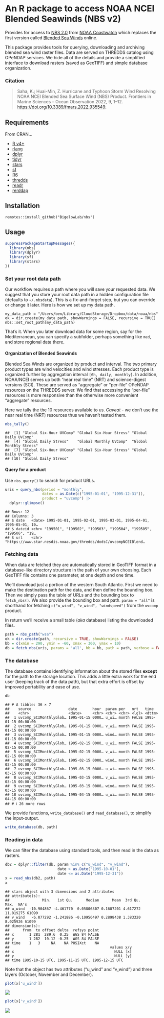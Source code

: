 An R package to access NOAA NCEI Blended Seawinds (NBS v2)
================

Provides for access to [NBS
2.0](https://coastwatch.noaa.gov/cwn/products/noaa-ncei-blended-seawinds-nbs-v2.html)
from [NOAA Coastwatch](https://coastwatch.noaa.gov/cwn/index.html) which
replaces the first version called [Blended Sea
Winds](https://www.ncei.noaa.gov/products/blended-sea-winds) online.

This package provides tools for querying, downloading and archiving
blended sea wind raster files. Data are served on THREDDS catalog using
OPeNDAP services. We hide all of the details and provide a simplified
interface to download rasters (saved as GeoTIFF) and simple database
organization.

### [Citation](https://doi.org/10.3389/fmars.2022.935549)

> Saha, K.; Huai-Min, Z. Hurricane and Typhoon Storm Wind Resolving NOAA
> NCEI Blended Sea Surface Wind (NBS) Product. Frontiers in Marine
> Sciences – Ocean Observation 2022, 9, 1–12.
> <https://doi.org/10.3389/fmars.2022.935549>.

## Requirements

From CRAN…

- [R v4+](https://www.r-project.org/)
- [rlang](https://CRAN.R-project.org/package=rlang)
- [dplyr](https://CRAN.R-project.org/package=dplyr)
- [tidyr](https://CRAN.R-project.org/package=tidyr)
- [stars](https://CRAN.R-project.org/package=stars)
- [sf](https://CRAN.R-project.org/package=sf)
- [R6](https://CRAN.R-project.org/package=R6)
- [thredds](https://CRAN.R-project.org/package=thredds)
- [readr](https://CRAN.R-project.org/package=readr)
- [rerddap](https://CRAN.R-project.org/package=rerddap)

## Installation

    remotes::install_github("BigelowLab/nbs")

## Usage

``` r
suppressPackageStartupMessages({
  library(nbs)
  library(dplyr)
  library(sf)
  library(stars)
})
```

### Set your root data path

Our workflow requires a path where you will save your requested data. We
suggest that you store your root data path in a hidden configuration
file (defaults to `~/.nbsdata`). This is a fix-and-forget step, but you
can override or change it later. Here is how we set up my data path.

    my_data_path = "/Users/ben/Library/CloudStorage/Dropbox/data/noaa/nbs"
    ok = dir.create(my_data_path, showWarnings = FALSE, recursive = TRUE)
    nbs::set_root_path(my_data_path)

That’s it. When you later download data for some region, say for the
Mediterranean, you can specify a subfolder, perhaps something like
`med`, and store regional data there.

#### Organization of Blended Seawinds

Blended Sea Winds are organized by product and interval. The two primary
product types are wind velocities and wind stresses. Each product type
is organized further by aggregation interval `[6h, daily, monthly]`. In
addition, NOAA/NCEI serves up both “near real time” (NRT) and
science-digest versions (SCI). These are served as “aggregate” or
“per-file” OPeNDAP resources on the THREDDS server. We find that
accessing the “per-file” resources is more responsive than the otherwise
more convenient “aggregate” resources.

Here we tally the the 10 resources available to us. *Caveat* - we don’t
use the near real time (NRT) resources thus we haven’t tested them.

``` r
nbs_tally()
```

    ##  [1] "Global Six-Hour UVComp" "Global Six-Hour Stress" "Global Daily UVComp"   
    ##  [4] "Global Daily Stress"    "Global Monthly UVComp"  "Global Monthly Stress" 
    ##  [7] "Global Six-Hour UVComp" "Global Six-Hour Stress" "Global Daily UVComp"   
    ## [10] "Global Daily Stress"

#### Query for a product

Use `nbs_query()` to search for product URLs.

``` r
uris = query_nbs(period = "monthly",
                 dates = as.Date(c("1995-01-01", "1995-12-31")),
                 product = "uvcomp") |>
  dplyr::glimpse()
```

    ## Rows: 12
    ## Columns: 3
    ## $ date   <date> 1995-01-01, 1995-02-01, 1995-03-01, 1995-04-01, 1995-05-01, 19…
    ## $ dateid <chr> "199501", "199502", "199503", "199504", "199505", "199506", "19…
    ## $ url    <chr> "https://www.star.nesdis.noaa.gov/thredds/dodsC/uvcompNCEIBlend…

### Fetching data

When data are fetched they are automatically stored in GeoTIFF format in
a database-like directory structure in the path of your own choosing.
Each GeoTIFF file contains one parameter, at one depth and one time.

We’ll download just a portion of the western South Atlantic. First we
need to make the destination path for the data, and then define the
bounding box. Then we simply pass the table of URLs and the bounding box
to `fetch_nbs()`. We also provide the bounding box and path.
`param = "all"` is shorthand for fetching
`c("u_wind", "v_wind", "windspeed")` from the `uvcomp` product.

In return we’ll receive a small table (*aka* database) listing the
downloaded files.

``` r
path = nbs_path("wsa")
ok = dir.create(path, recursive = TRUE, showWarnings = FALSE)
bb = c(xmin = 290, ymin = -60, xmax = 360, ymax = 10)
db = fetch_nbs(uris, params = 'all', bb = bb, path = path, verbose = FALSE)
```

### The database

The database contains identifying information about the stored files
**except** for the path to the storage location. This adds a little
extra work for the end user (keeping track of the data path), but that
extra effort is offset by improved portability and ease of use.

``` r
db
```

    ## # A tibble: 36 × 7
    ##    source                 date       hour  param per   nrt   time               
    ##    <chr>                  <date>     <chr> <chr> <chr> <lgl> <dttm>             
    ##  1 uvcomp_SCIMonthlyGlob… 1995-01-15 0000… u_wi… month FALSE 1995-01-15 00:00:00
    ##  2 uvcomp_SCIMonthlyGlob… 1995-01-15 0000… v_wi… month FALSE 1995-01-15 00:00:00
    ##  3 uvcomp_SCIMonthlyGlob… 1995-01-15 0000… wind… month FALSE 1995-01-15 00:00:00
    ##  4 uvcomp_SCIMonthlyGlob… 1995-02-15 0000… u_wi… month FALSE 1995-02-15 00:00:00
    ##  5 uvcomp_SCIMonthlyGlob… 1995-02-15 0000… v_wi… month FALSE 1995-02-15 00:00:00
    ##  6 uvcomp_SCIMonthlyGlob… 1995-02-15 0000… wind… month FALSE 1995-02-15 00:00:00
    ##  7 uvcomp_SCIMonthlyGlob… 1995-03-15 0000… u_wi… month FALSE 1995-03-15 00:00:00
    ##  8 uvcomp_SCIMonthlyGlob… 1995-03-15 0000… v_wi… month FALSE 1995-03-15 00:00:00
    ##  9 uvcomp_SCIMonthlyGlob… 1995-03-15 0000… wind… month FALSE 1995-03-15 00:00:00
    ## 10 uvcomp_SCIMonthlyGlob… 1995-04-15 0000… u_wi… month FALSE 1995-04-15 00:00:00
    ## # ℹ 26 more rows

We provide functions, `write_database()` and `read_database()`, to
simplify the input-output.

``` r
write_database(db, path)
```

### Reading in data

We can filter the database using standard tools, and then read in the
data as rasters.

``` r
db2 = dplyr::filter(db, param %in% c("u_wind", "v_wind"), 
                        date > as.Date("1995-10-01"),
                        date <= as.Date("1995-12-31"))
x = read_nbs(db2, path)
x
```

    ## stars object with 3 dimensions and 2 attributes
    ## attribute(s):
    ##               Min.   1st Qu.      Median      Mean  3rd Qu.      Max.  NA's
    ## u_wind  -10.904867 -4.461770  0.05806307 0.1607201 4.617272 11.819275 61099
    ## v_wind   -6.077292 -1.241886 -0.10956497 0.2898438 1.383320  8.025926 61099
    ## dimension(s):
    ##      from  to offset delta  refsys point
    ## x       1 281  289.6  0.25  WGS 84 FALSE
    ## y       1 282  10.12 -0.25  WGS 84 FALSE
    ## time    1   3     NA    NA POSIXct    NA
    ##                                              values x/y
    ## x                                              NULL [x]
    ## y                                              NULL [y]
    ## time 1995-10-15 UTC, 1995-11-15 UTC, 1995-12-15 UTC

Note that the object has two attributes (“u_wind” and “v_wind”) and
three layers (October, November and December).

``` r
plot(x['u_wind'])
```

![](README_files/figure-gfm/plot_u-1.png)<!-- -->

``` r
plot(x['v_wind'])
```

![](README_files/figure-gfm/plot_v-1.png)<!-- -->
